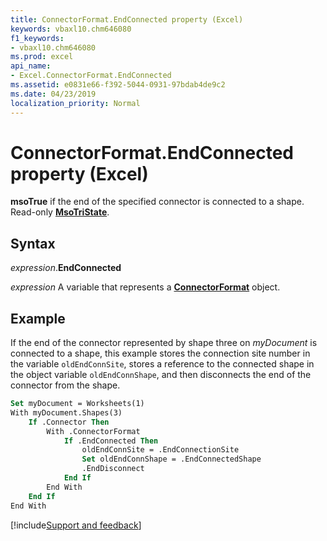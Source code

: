 ```yaml
---
title: ConnectorFormat.EndConnected property (Excel)
keywords: vbaxl10.chm646080
f1_keywords:
- vbaxl10.chm646080
ms.prod: excel
api_name:
- Excel.ConnectorFormat.EndConnected
ms.assetid: e0831e66-f392-5044-0931-97bdab4de9c2
ms.date: 04/23/2019
localization_priority: Normal
---
```



# ConnectorFormat.EndConnected property (Excel)

**msoTrue** if the end of the specified connector is connected to a shape. Read-only **[MsoTriState](Office.MsoTriState.md)**.


## Syntax

_expression_.**EndConnected**

_expression_ A variable that represents a **[ConnectorFormat](Excel.ConnectorFormat.md)** object.


## Example

If the end of the connector represented by shape three on _myDocument_ is connected to a shape, this example stores the connection site number in the variable `oldEndConnSite`, stores a reference to the connected shape in the object variable `oldEndConnShape`, and then disconnects the end of the connector from the shape.

```vb
Set myDocument = Worksheets(1) 
With myDocument.Shapes(3) 
    If .Connector Then 
        With .ConnectorFormat 
            If .EndConnected Then 
                oldEndConnSite = .EndConnectionSite 
                Set oldEndConnShape = .EndConnectedShape 
                .EndDisconnect 
            End If 
        End With 
    End If 
End With
```




[!include[Support and feedback](~/includes/feedback-boilerplate.md)]